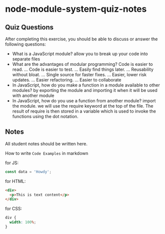 # node-module-system-quiz-notes

## Quiz Questions

After completing this exercise, you should be able to discuss or answer the following questions:

- What is a JavaScript module?
  allow you to break up your code into separate files
- What are the advantages of modular programming?
  Code is easier to read. ...
  Code is easier to test. ...
  Easily find things later. ...
  Reusability without bloat. ...
  Single source for faster fixes. ...
  Easier, lower risk updates. ...
  Easier refactoring. ...
  Easier to collaborate
- In JavaScript, how do you make a function in a module available to other modules?
  by exporting the module and importing it when it will be used with another module
- In JavaScript, how do you use a function from another module?
  import the module. we will use the require keyword at the top of the file. The result of require is then stored in a variable which is used to invoke the functions using the dot notation.

## Notes

All student notes should be written here.

How to write `Code Examples` in markdown

for JS:

```javascript
const data = 'Howdy';
```

for HTML:

```html
<div>
  <p>This is text content</p>
</div>
```

for CSS:

```css
div {
  width: 100%;
}
```
